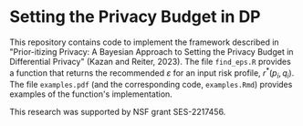# Setting the Privacy Budget in DP

This repository contains code to implement the framework described in "Prior-itizing Privacy: A Bayesian Approach to Setting the Privacy Budget in Differential Privacy" (Kazan and Reiter, 2023). The file `find_eps.R` provides a function that returns the recommended $\varepsilon$ for an input risk profile, $r^*(p_i,q_i)$. The file `examples.pdf` (and the corresponding code, `examples.Rmd`) provides examples of the function's implementation.

This research was supported by NSF grant SES-2217456.
